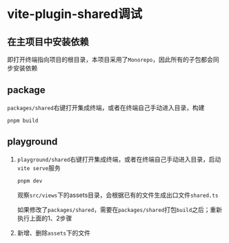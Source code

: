 # vite-plugin-shared调试

## 在主项目中安装依赖

即打开终端指向项目的根目录，本项目采用了`Monorepo`，因此所有的子包都会同步安装依赖

## package

`packages/shared`右键打开集成终端，或者在终端自己手动进入目录，构建

```
pnpm build
```

## playground

1. `playground/shared`右键打开集成终端，或者在终端自己手动进入目录，启动`vite serve`服务

   ```sh
   pnpm dev
   ```

   观察`src/views`下的assets目录，会根据已有的文件生成出口文件`shared.ts`

   如果修改了`packages/shared`，需要在`packages/shared`打包`build`之后；重新执行上面的1、2步骤

3. 新增、删除`assets`下的文件